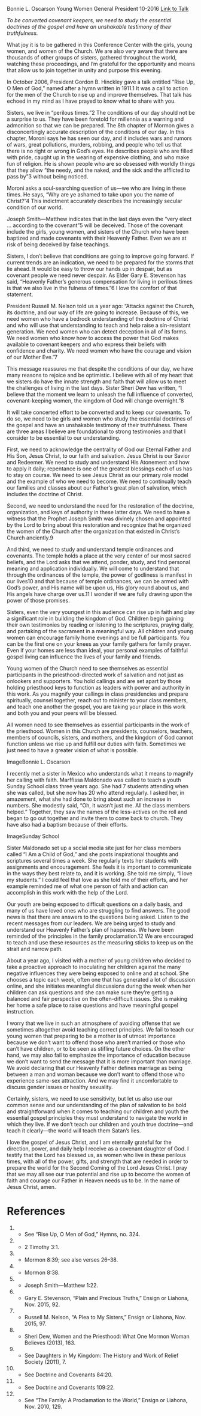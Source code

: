 Bonnie L. Oscarson
Young Women General President
10-2016
[Link to Talk](https://www.churchofjesuschrist.org/study/general-conference/2016/10/rise-up-in-strength-sisters-in-zion?lang=eng)

_To be converted covenant keepers, we need to study the essential doctrines of the gospel and have an unshakable testimony of their truthfulness._

What joy it is to be gathered in this Conference Center with the girls, young women, and women of the Church. We are also very aware that there are thousands of other groups of sisters, gathered throughout the world, watching these proceedings, and I’m grateful for the opportunity and means that allow us to join together in unity and purpose this evening.

In October 2006, President Gordon B. Hinckley gave a talk entitled “Rise Up, O Men of God,” named after a hymn written in 1911.1 It was a call to action for the men of the Church to rise up and improve themselves. That talk has echoed in my mind as I have prayed to know what to share with you.

Sisters, we live in “perilous times.”2 The conditions of our day should not be a surprise to us. They have been foretold for millennia as a warning and admonition so that we can be prepared. The 8th chapter of Mormon gives a disconcertingly accurate description of the conditions of our day. In this chapter, Moroni says he has seen our day, and it includes wars and rumors of wars, great pollutions, murders, robbing, and people who tell us that there is no right or wrong in God’s eyes. He describes people who are filled with pride, caught up in the wearing of expensive clothing, and who make fun of religion. He is shown people who are so obsessed with worldly things that they allow “the needy, and the naked, and the sick and the afflicted to pass by”3 without being noticed.

Moroni asks a soul-searching question of us—we who are living in these times. He says, “Why are ye ashamed to take upon you the name of Christ?”4 This indictment accurately describes the increasingly secular condition of our world.

Joseph Smith—Matthew indicates that in the last days even the “very elect … according to the covenant”5 will be deceived. Those of the covenant include the girls, young women, and sisters of the Church who have been baptized and made covenants with their Heavenly Father. Even we are at risk of being deceived by false teachings.

Sisters, I don’t believe that conditions are going to improve going forward. If current trends are an indication, we need to be prepared for the storms that lie ahead. It would be easy to throw our hands up in despair, but as covenant people we need never despair. As Elder Gary E. Stevenson has said, “Heavenly Father’s generous compensation for living in perilous times is that we also live in the fulness of times.”6 I love the comfort of that statement.

President Russell M. Nelson told us a year ago: “Attacks against the Church, its doctrine, and our way of life are going to increase. Because of this, we need women who have a bedrock understanding of the doctrine of Christ and who will use that understanding to teach and help raise a sin-resistant generation. We need women who can detect deception in all of its forms. We need women who know how to access the power that God makes available to covenant keepers and who express their beliefs with confidence and charity. We need women who have the courage and vision of our Mother Eve.”7

This message reassures me that despite the conditions of our day, we have many reasons to rejoice and be optimistic. I believe with all of my heart that we sisters do have the innate strength and faith that will allow us to meet the challenges of living in the last days. Sister Sheri Dew has written, “I believe that the moment we learn to unleash the full influence of converted, covenant-keeping women, the kingdom of God will change overnight.”8

It will take concerted effort to be converted and to keep our covenants. To do so, we need to be girls and women who study the essential doctrines of the gospel and have an unshakable testimony of their truthfulness. There are three areas I believe are foundational to strong testimonies and that I consider to be essential to our understanding.

First, we need to acknowledge the centrality of God our Eternal Father and His Son, Jesus Christ, to our faith and salvation. Jesus Christ is our Savior and Redeemer. We need to study and understand His Atonement and how to apply it daily; repentance is one of the greatest blessings each of us has to stay on course. We need to see Jesus Christ as our primary role model and the example of who we need to become. We need to continually teach our families and classes about our Father’s great plan of salvation, which includes the doctrine of Christ.

Second, we need to understand the need for the restoration of the doctrine, organization, and keys of authority in these latter days. We need to have a witness that the Prophet Joseph Smith was divinely chosen and appointed by the Lord to bring about this restoration and recognize that he organized the women of the Church after the organization that existed in Christ’s Church anciently.9

And third, we need to study and understand temple ordinances and covenants. The temple holds a place at the very center of our most sacred beliefs, and the Lord asks that we attend, ponder, study, and find personal meaning and application individually. We will come to understand that through the ordinances of the temple, the power of godliness is manifest in our lives10 and that because of temple ordinances, we can be armed with God’s power, and His name will be upon us, His glory round about us, and His angels have charge over us.11 I wonder if we are fully drawing upon the power of those promises.

Sisters, even the very youngest in this audience can rise up in faith and play a significant role in building the kingdom of God. Children begin gaining their own testimonies by reading or listening to the scriptures, praying daily, and partaking of the sacrament in a meaningful way. All children and young women can encourage family home evenings and be full participants. You can be the first one on your knees as your family gathers for family prayer. Even if your homes are less than ideal, your personal examples of faithful gospel living can influence the lives of your family and friends.

Young women of the Church need to see themselves as essential participants in the priesthood-directed work of salvation and not just as onlookers and supporters. You hold callings and are set apart by those holding priesthood keys to function as leaders with power and authority in this work. As you magnify your callings in class presidencies and prepare spiritually, counsel together, reach out to minister to your class members, and teach one another the gospel, you are taking your place in this work and both you and your peers will be blessed.

All women need to see themselves as essential participants in the work of the priesthood. Women in this Church are presidents, counselors, teachers, members of councils, sisters, and mothers, and the kingdom of God cannot function unless we rise up and fulfill our duties with faith. Sometimes we just need to have a greater vision of what is possible.

  ImageBonnie L. Oscarson

I recently met a sister in Mexico who understands what it means to magnify her calling with faith. Marffissa Maldonado was called to teach a youth Sunday School class three years ago. She had 7 students attending when she was called, but she now has 20 who attend regularly. I asked her, in amazement, what she had done to bring about such an increase in numbers. She modestly said, “Oh, it wasn’t just me. All the class members helped.” Together, they saw the names of the less-actives on the roll and began to go out together and invite them to come back to church. They have also had a baptism because of their efforts.

  ImageSunday School

Sister Maldonado set up a social media site just for her class members called “I Am a Child of God,” and she posts inspirational thoughts and scriptures several times a week. She regularly texts her students with assignments and encouragement. She feels it is important to communicate in the ways they best relate to, and it is working. She told me simply, “I love my students.” I could feel that love as she told me of their efforts, and her example reminded me of what one person of faith and action can accomplish in this work with the help of the Lord.

Our youth are being exposed to difficult questions on a daily basis, and many of us have loved ones who are struggling to find answers. The good news is that there are answers to the questions being asked. Listen to the recent messages from our leaders. We are being urged to study and understand our Heavenly Father’s plan of happiness. We have been reminded of the principles in the family proclamation.12 We are encouraged to teach and use these resources as the measuring sticks to keep us on the strait and narrow path.

About a year ago, I visited with a mother of young children who decided to take a proactive approach to inoculating her children against the many negative influences they were being exposed to online and at school. She chooses a topic each week, often one that has generated a lot of discussion online, and she initiates meaningful discussions during the week when her children can ask questions and she can make sure they’re getting a balanced and fair perspective on the often-difficult issues. She is making her home a safe place to raise questions and have meaningful gospel instruction.

I worry that we live in such an atmosphere of avoiding offense that we sometimes altogether avoid teaching correct principles. We fail to teach our young women that preparing to be a mother is of utmost importance because we don’t want to offend those who aren’t married or those who can’t have children, or to be seen as stifling future choices. On the other hand, we may also fail to emphasize the importance of education because we don’t want to send the message that it is more important than marriage. We avoid declaring that our Heavenly Father defines marriage as being between a man and woman because we don’t want to offend those who experience same-sex attraction. And we may find it uncomfortable to discuss gender issues or healthy sexuality.

Certainly, sisters, we need to use sensitivity, but let us also use our common sense and our understanding of the plan of salvation to be bold and straightforward when it comes to teaching our children and youth the essential gospel principles they must understand to navigate the world in which they live. If we don’t teach our children and youth true doctrine—and teach it clearly—the world will teach them Satan’s lies.

I love the gospel of Jesus Christ, and I am eternally grateful for the direction, power, and daily help I receive as a covenant daughter of God. I testify that the Lord has blessed us, as women who live in these perilous times, with all of the power, gifts, and strength that are needed in order to prepare the world for the Second Coming of the Lord Jesus Christ. I pray that we may all see our true potential and rise up to become the women of faith and courage our Father in Heaven needs us to be. In the name of Jesus Christ, amen.

# References
1. - See “Rise Up, O Men of God,” Hymns, no. 324.
2. - 2 Timothy 3:1.
3. - Mormon 8:39; see also verses 26–38.
4. - Mormon 8:38.
5. - Joseph Smith—Matthew 1:22.
6. - Gary E. Stevenson, “Plain and Precious Truths,” Ensign or Liahona, Nov. 2015, 92.
7. - Russell M. Nelson, “A Plea to My Sisters,” Ensign or Liahona, Nov. 2015, 97.
8. - Sheri Dew, Women and the Priesthood: What One Mormon Woman Believes (2013), 163.
9. - See Daughters in My Kingdom: The History and Work of Relief Society (2011), 7.
10. - See Doctrine and Covenants 84:20.
11. - See Doctrine and Covenants 109:22.
12. - See “The Family: A Proclamation to the World,” Ensign or Liahona, Nov. 2010, 129.
